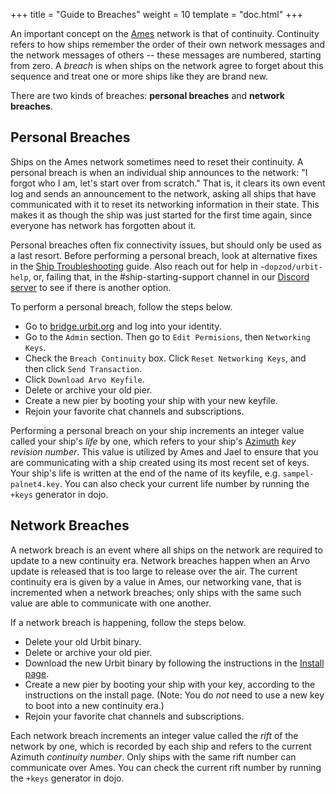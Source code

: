 +++
title = "Guide to Breaches"
weight = 10
template = "doc.html"
+++

An important concept on the [Ames](@/docs/tutorials/arvo/ames.md) network is that of continuity. Continuity refers to how ships remember the order of their own network messages and the network messages of others -- these messages are numbered, starting from zero. A _breach_ is when ships on the network agree to forget about this sequence and treat one or more ships like they are brand new.

There are two kinds of breaches: **personal breaches** and **network breaches**.

## Personal Breaches

Ships on the Ames network sometimes need to reset their continuity. A personal breach is when an individual ship announces to the network: "I forgot who I am, let's start over from scratch." That is, it clears its own event log and sends an announcement to the network, asking all ships that have communicated with it to reset its networking information in their state. This makes it as though the ship was just started for the first time again, since everyone has network has forgotten about it.

Personal breaches often fix connectivity issues, but should only be used as a last resort. Before performing a personal breach, look at alternative fixes in the [Ship Troubleshooting](../ship-troubleshooting) guide. Also reach out for help in `~dopzod/urbit-help`, or, failing that, in the #ship-starting-support channel in our [Discord server](https://discord.gg/n9xhMdz) to see if there is another option. 

To perform a personal breach, follow the steps below.

- Go to [bridge.urbit.org](https://bridge.urbit.org) and log into your identity.
- Go to the `Admin` section. Then go to `Edit Permisions`, then `Networking Keys`.
- Check the `Breach Continuity` box. Click `Reset Networking Keys`, and then click `Send Transaction`.
- Click `Download Arvo Keyfile`.
- Delete or archive your old pier.
- Create a new pier by booting your ship with your new keyfile.
- Rejoin your favorite chat channels and subscriptions.

Performing a personal breach on your ship increments an integer value called
your ship's _life_ by one, which refers to your ship's [Azimuth](@/docs/tutorials/concepts/azimuth.md) _key
revision number_. This value is utilized by
Ames and Jael to ensure that you are
communicating with a ship created using its most recent set of keys. Your
ship's life is written at the end of the name of its keyfile, e.g.
`sampel-palnet4.key`. You can also check your current life number by running the
`+keys` generator in dojo.


## Network Breaches

A network breach is an event where all ships on the network are required to update to a new continuity era. Network breaches happen when an Arvo update is released that is too large to release over the air. The current continuity era is given by a value in Ames, our networking vane, that is incremented when a network breaches; only ships with the same such value are able to communicate with one another.

If a network breach is happening, follow the steps below.

- Delete your old Urbit binary.
- Delete or archive your old pier.
- Download the new Urbit binary by following the instructions in the [Install page](https://urbit.org/using/install/).
- Create a new pier by booting your ship with your key, according to the instructions on the install page. (Note: You do _not_ need to use a new key to boot into a new continuity era.)
- Rejoin your favorite chat channels and subscriptions.

Each network breach increments an integer value called the _rift_ of the network
by one, which is recorded by each ship and refers to the current Azimuth
_continuity number_. Only ships with the same rift number can
communicate over Ames. You can check the current rift number by running the
`+keys` generator in dojo.
